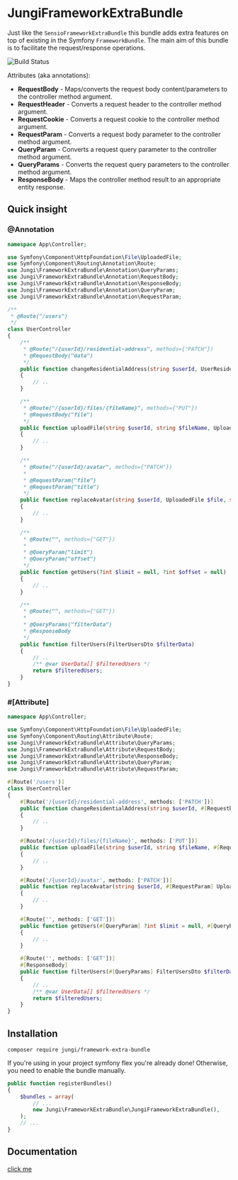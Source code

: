 # JungiFrameworkExtraBundle

Just like the `SensioFrameworkExtraBundle` this bundle adds extra features on top of existing in the Symfony `FrameworkBundle`. The main aim of this bundle is to facilitate the request/response operations.

![Build Status](https://github.com/piku235/jungi-framework-extra-bundle/actions/workflows/continuous-integration.yml/badge.svg)

Attributes (aka annotations):

* **RequestBody** - Maps/converts the request body content/parameters to the controller method argument.
* **RequestHeader** - Converts a request header to the controller method argument.
* **RequestCookie** - Converts a request cookie to the controller method argument.
* **RequestParam** - Converts a request body parameter to the controller method argument.
* **QueryParam** - Converts a request query parameter to the controller method argument.
* **QueryParams** - Converts the request query parameters to the controller method argument.
* **ResponseBody** - Maps the controller method result to an appropriate entity response.

## Quick insight

### @Annotation

```php
namespace App\Controller;

use Symfony\Component\HttpFoundation\File\UploadedFile;
use Symfony\Component\Routing\Annotation\Route;
use Jungi\FrameworkExtraBundle\Annotation\QueryParams;
use Jungi\FrameworkExtraBundle\Annotation\RequestBody;
use Jungi\FrameworkExtraBundle\Annotation\ResponseBody;
use Jungi\FrameworkExtraBundle\Annotation\QueryParam;
use Jungi\FrameworkExtraBundle\Annotation\RequestParam;

/**
 * @Route("/users")
 */
class UserController
{
    /**
     * @Route("/{userId}/residential-address", methods={"PATCH"})
     * @RequestBody("data")
     */
    public function changeResidentialAddress(string $userId, UserResidentialAddressData $data)
    {
        // ..
    }

    /**
     * @Route("/{userId}/files/{fileName}", methods={"PUT"})
     * @RequestBody("file")
     */
    public function uploadFile(string $userId, string $fileName, UploadedFile $file)
    {
        // ..
    }

    /**
     * @Route("/{userId}/avatar", methods={"PATCH"})
     *
     * @RequestParam("file")
     * @RequestParam("title")
     */
    public function replaceAvatar(string $userId, UploadedFile $file, string $title)
    {
        // ..
    }

    /**
     * @Route("", methods={"GET"})
     *
     * @QueryParam("limit")
     * @QueryParam("offset")
     */
    public function getUsers(?int $limit = null, ?int $offset = null)
    {
        // ..
    }

    /**
     * @Route("", methods={"GET"})
     *
     * @QueryParams("filterData")
     * @ResponseBody
     */
    public function filterUsers(FilterUsersDto $filterData)
    {
        // ..
        /** @var UserData[] $filteredUsers */
        return $filteredUsers;
    }
}
```

### #[Attribute]

```php
namespace App\Controller;

use Symfony\Component\HttpFoundation\File\UploadedFile;
use Symfony\Component\Routing\Attribute\Route;
use Jungi\FrameworkExtraBundle\Attribute\QueryParams;
use Jungi\FrameworkExtraBundle\Attribute\RequestBody;
use Jungi\FrameworkExtraBundle\Attribute\ResponseBody;
use Jungi\FrameworkExtraBundle\Attribute\QueryParam;
use Jungi\FrameworkExtraBundle\Attribute\RequestParam;

#[Route('/users')]
class UserController
{
    #[Route('/{userId}/residential-address', methods: ['PATCH'])]
    public function changeResidentialAddress(string $userId, #[RequestBody] UserResidentialAddressData $data)
    {
        // ..
    }

    #[Route('/{userId}/files/{fileName}', methods: ['PUT'])]
    public function uploadFile(string $userId, string $fileName, #[RequestBody] UploadedFile $file)
    {
        // ..
    }

    #[Route('/{userId}/avatar', methods: ['PATCH'])]
    public function replaceAvatar(string $userId, #[RequestParam] UploadedFile $file,  #[RequestParam] string $title)
    {
        // ..
    }

    #[Route('', methods: ['GET'])]
    public function getUsers(#[QueryParam] ?int $limit = null, #[QueryParam] ?int $offset = null)
    {
        // ..
    }

    #[Route('', methods: ['GET'])]
    #[ResponseBody]
    public function filterUsers(#[QueryParams] FilterUsersDto $filterData)
    {
        // ..
        /** @var UserData[] $filteredUsers */
        return $filteredUsers;
    }
}
```

## Installation

```text
composer require jungi/framework-extra-bundle
```

If you're using in your project symfony flex you're already done! Otherwise, you need to enable the bundle manually.

```php
public function registerBundles()
{
    $bundles = array(
        // ...
        new Jungi\FrameworkExtraBundle\JungiFrameworkExtraBundle(),
    );
    // ...
}
```

## Documentation

[click me](https://piku235.gitbook.io/jungiframeworkextrabundle)

